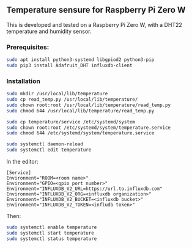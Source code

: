 ## Temperature sensure for Raspberry Pi Zero W

This is developed and tested on a Raspberry Pi Zero W, with a DHT22 temperature and humidity sensor.

### Prerequisites:

```sh
sudo apt install python3-systemd libgpiod2 python3-pip
sudo pip3 install Adafruit_DHT influxdb-client
```

### Installation

```sh
sudo mkdir /usr/local/lib/temperature
sudo cp read_temp.py /usr/local/lib/temperature/
sudo chown root:root /usr/local/lib/temperature/read_temp.py
sudo chmod 644 /usr/local/lib/temperature/read_temp.py

sudo cp temperature/service /etc/systemd/system
sudo chown root:root /etc/systemd/system/temperature.service
sudo chmod 644 /etc/systemd/system/temperature.service

sudo systemctl daemon-reload
sudo systemctl edit temperature
```

In the editor:

```
[Service]
Environment="ROOM=<room name>"
Environment="GPIO=<gpio port number>"
Environment="INFLUXDB_V2_URL=https://url.to.influxdb.com"
Environment="INFLUXDB_V2_ORG=<influxdb organization>"
Environment="INFLUXDB_V2_BUCKET=<influxdb bucket>"
Environment="INFLUXDB_V2_TOKEN=<infludb token>"

```

Then:

```sh
sudo systemctl enable temperature
sudo systemctl start temperature
sudo systemctl status temperature
```


```
